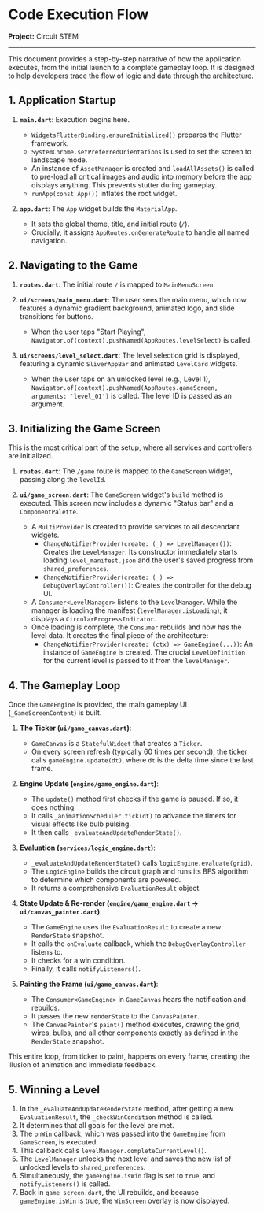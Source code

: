 
# Code Execution Flow

**Project:** Circuit STEM

---

This document provides a step-by-step narrative of how the application executes, from the initial launch to a complete gameplay loop. It is designed to help developers trace the flow of logic and data through the architecture.

## 1. Application Startup

1.  **`main.dart`**: Execution begins here.
    -   `WidgetsFlutterBinding.ensureInitialized()` prepares the Flutter framework.
    -   `SystemChrome.setPreferredOrientations` is used to set the screen to landscape mode.
    -   An instance of `AssetManager` is created and `loadAllAssets()` is called to pre-load all critical images and audio into memory before the app displays anything. This prevents stutter during gameplay.
    -   `runApp(const App())` inflates the root widget.

2.  **`app.dart`**: The `App` widget builds the `MaterialApp`.
    -   It sets the global theme, title, and initial route (`/`).
    -   Crucially, it assigns `AppRoutes.onGenerateRoute` to handle all named navigation.

## 2. Navigating to the Game

1.  **`routes.dart`**: The initial route `/` is mapped to `MainMenuScreen`.

2.  **`ui/screens/main_menu.dart`**: The user sees the main menu, which now features a dynamic gradient background, animated logo, and slide transitions for buttons.
    -   When the user taps "Start Playing", `Navigator.of(context).pushNamed(AppRoutes.levelSelect)` is called.

3.  **`ui/screens/level_select.dart`**: The level selection grid is displayed, featuring a dynamic `SliverAppBar` and animated `LevelCard` widgets.
    -   When the user taps on an unlocked level (e.g., Level 1), `Navigator.of(context).pushNamed(AppRoutes.gameScreen, arguments: 'level_01')` is called. The level ID is passed as an argument.

## 3. Initializing the Game Screen

This is the most critical part of the setup, where all services and controllers are initialized.

1.  **`routes.dart`**: The `/game` route is mapped to the `GameScreen` widget, passing along the `levelId`.

2.  **`ui/game_screen.dart`**: The `GameScreen` widget's `build` method is executed. This screen now includes a dynamic "Status bar" and a `ComponentPalette`.
    -   A `MultiProvider` is created to provide services to all descendant widgets.
        -   `ChangeNotifierProvider(create: (_) => LevelManager())`: Creates the `LevelManager`. Its constructor immediately starts loading `level_manifest.json` and the user's saved progress from `shared_preferences`.
        -   `ChangeNotifierProvider(create: (_) => DebugOverlayController())`: Creates the controller for the debug UI.
    -   A `Consumer<LevelManager>` listens to the `LevelManager`. While the manager is loading the manifest (`levelManager.isLoading`), it displays a `CircularProgressIndicator`.
    -   Once loading is complete, the `Consumer` rebuilds and now has the level data. It creates the final piece of the architecture:
        -   `ChangeNotifierProvider(create: (ctx) => GameEngine(...))`: An instance of `GameEngine` is created. The crucial `LevelDefinition` for the current level is passed to it from the `levelManager`.

## 4. The Gameplay Loop

Once the `GameEngine` is provided, the main gameplay UI (`_GameScreenContent`) is built.

1.  **The Ticker (`ui/game_canvas.dart`)**:
    -   `GameCanvas` is a `StatefulWidget` that creates a `Ticker`.
    -   On every screen refresh (typically 60 times per second), the ticker calls `gameEngine.update(dt)`, where `dt` is the delta time since the last frame.

2.  **Engine Update (`engine/game_engine.dart`)**:
    -   The `update()` method first checks if the game is paused. If so, it does nothing.
    -   It calls `_animationScheduler.tick(dt)` to advance the timers for visual effects like bulb pulsing.
    -   It then calls `_evaluateAndUpdateRenderState()`.

3.  **Evaluation (`services/logic_engine.dart`)**:
    -   `_evaluateAndUpdateRenderState()` calls `logicEngine.evaluate(grid)`.
    -   The `LogicEngine` builds the circuit graph and runs its BFS algorithm to determine which components are powered.
    -   It returns a comprehensive `EvaluationResult` object.

4.  **State Update & Re-render (`engine/game_engine.dart` -> `ui/canvas_painter.dart`)**:
    -   The `GameEngine` uses the `EvaluationResult` to create a new `RenderState` snapshot.
    -   It calls the `onEvaluate` callback, which the `DebugOverlayController` listens to.
    -   It checks for a win condition.
    -   Finally, it calls `notifyListeners()`.

5.  **Painting the Frame (`ui/game_canvas.dart`)**:
    -   The `Consumer<GameEngine>` in `GameCanvas` hears the notification and rebuilds.
    -   It passes the new `renderState` to the `CanvasPainter`.
    -   The `CanvasPainter`'s `paint()` method executes, drawing the grid, wires, bulbs, and all other components exactly as defined in the `RenderState` snapshot.

This entire loop, from ticker to paint, happens on every frame, creating the illusion of animation and immediate feedback.

## 5. Winning a Level

1.  In the `_evaluateAndUpdateRenderState` method, after getting a new `EvaluationResult`, the `_checkWinCondition` method is called.
2.  It determines that all goals for the level are met.
3.  The `onWin` callback, which was passed into the `GameEngine` from `GameScreen`, is executed.
4.  This callback calls `levelManager.completeCurrentLevel()`.
5.  The `LevelManager` unlocks the next level and saves the new list of unlocked levels to `shared_preferences`.
6.  Simultaneously, the `gameEngine.isWin` flag is set to `true`, and `notifyListeners()` is called.
7.  Back in `game_screen.dart`, the UI rebuilds, and because `gameEngine.isWin` is true, the `WinScreen` overlay is now displayed.
